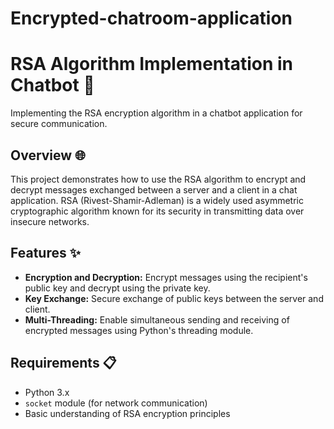 # Encrypted-chatroom-application
# RSA Algorithm Implementation in Chatbot 💬

Implementing the RSA encryption algorithm in a chatbot application for secure communication.

## Overview 🌐

This project demonstrates how to use the RSA algorithm to encrypt and decrypt messages exchanged between a server and a client in a chat application. RSA (Rivest-Shamir-Adleman) is a widely used asymmetric cryptographic algorithm known for its security in transmitting data over insecure networks.

## Features ✨

- **Encryption and Decryption:** Encrypt messages using the recipient's public key and decrypt using the private key.
- **Key Exchange:** Secure exchange of public keys between the server and client.
- **Multi-Threading:** Enable simultaneous sending and receiving of encrypted messages using Python's threading module.

## Requirements 📋

- Python 3.x
- `socket` module (for network communication)
- Basic understanding of RSA encryption principles




